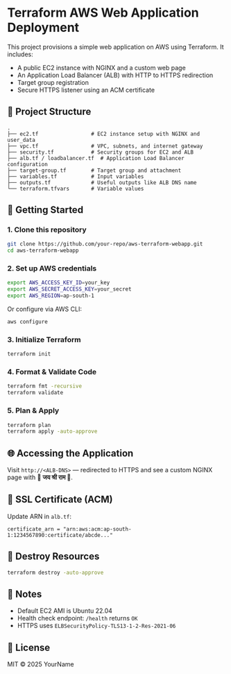 
# Terraform AWS Web Application Deployment

This project provisions a simple web application on AWS using Terraform. It includes:
- A public EC2 instance with NGINX and a custom web page
- An Application Load Balancer (ALB) with HTTP to HTTPS redirection
- Target group registration
- Secure HTTPS listener using an ACM certificate

## 📁 Project Structure

```
.
├── ec2.tf                 # EC2 instance setup with NGINX and user_data
├── vpc.tf                 # VPC, subnets, and internet gateway
├── security.tf            # Security groups for EC2 and ALB
├── alb.tf / loadbalancer.tf  # Application Load Balancer configuration
├── target-group.tf        # Target group and attachment
├── variables.tf           # Input variables
├── outputs.tf             # Useful outputs like ALB DNS name
└── terraform.tfvars       # Variable values
```

## 🚀 Getting Started

### 1. Clone this repository

```bash
git clone https://github.com/your-repo/aws-terraform-webapp.git
cd aws-terraform-webapp
```

### 2. Set up AWS credentials

```bash
export AWS_ACCESS_KEY_ID=your_key
export AWS_SECRET_ACCESS_KEY=your_secret
export AWS_REGION=ap-south-1
```

Or configure via AWS CLI:

```bash
aws configure
```

### 3. Initialize Terraform

```bash
terraform init
```

### 4. Format & Validate Code

```bash
terraform fmt -recursive
terraform validate
```

### 5. Plan & Apply

```bash
terraform plan
terraform apply -auto-approve
```

## 🌐 Accessing the Application

Visit `http://<ALB-DNS>` — redirected to HTTPS and see a custom NGINX page with **🚩 जय श्री राम 🚩**.

## 🔐 SSL Certificate (ACM)

Update ARN in `alb.tf`:

```hcl
certificate_arn = "arn:aws:acm:ap-south-1:1234567890:certificate/abcde..."
```

## 🧹 Destroy Resources

```bash
terraform destroy -auto-approve
```

## 📌 Notes

- Default EC2 AMI is Ubuntu 22.04
- Health check endpoint: `/health` returns `OK`
- HTTPS uses `ELBSecurityPolicy-TLS13-1-2-Res-2021-06`

## 📝 License

MIT © 2025 YourName
